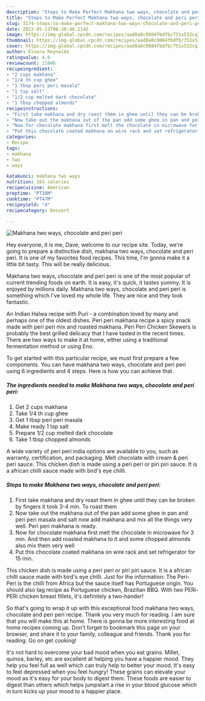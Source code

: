 ```yaml
---
description: "Steps to Make Perfect Makhana two ways, chocolate and peri peri"
title: "Steps to Make Perfect Makhana two ways, chocolate and peri peri"
slug: 3174-steps-to-make-perfect-makhana-two-ways-chocolate-and-peri-peri
date: 2022-05-13T06:38:48.114Z
image: https://img-global.cpcdn.com/recipes/aad8a0c9084fbdfb/751x532cq70/makhana-two-ways-chocolate-and-peri-peri-recipe-main-photo.jpg
thumbnail: https://img-global.cpcdn.com/recipes/aad8a0c9084fbdfb/751x532cq70/makhana-two-ways-chocolate-and-peri-peri-recipe-main-photo.jpg
cover: https://img-global.cpcdn.com/recipes/aad8a0c9084fbdfb/751x532cq70/makhana-two-ways-chocolate-and-peri-peri-recipe-main-photo.jpg
author: Elnora Reynolds
ratingvalue: 4.6
reviewcount: 11046
recipeingredient:
- "2 cups makhana"
- "1/4 th cup ghee"
- "1 tbsp peri peri masala"
- "1 tsp salt"
- "1/2 cup melted dark chocolate"
- "1 tbsp chopped almonds"
recipeinstructions:
- "First take makhana and dry roast them in ghee until they can be broken by fingers it took 3-4 min. To roast them"
- "Now take out the makhana out of the pan add some ghee in pan and peri peri masala and salt now add makhana and mix all the things very well. Peri peri makhana is ready."
- "Now for chocolate makhana first melt the chocolate in microwave for 3 min. And then add roasted makhana to it and some chopped almonds also mix them very well"
- "Put this chocolate coated makhana on wire rack and set refrigerator for 15 min."
categories:
- Recipe
tags:
- makhana
- two
- ways

katakunci: makhana two ways 
nutrition: 163 calories
recipecuisine: American
preptime: "PT28M"
cooktime: "PT47M"
recipeyield: "4"
recipecategory: Dessert

---
```



![Makhana two ways, chocolate and peri peri](https://img-global.cpcdn.com/recipes/aad8a0c9084fbdfb/751x532cq70/makhana-two-ways-chocolate-and-peri-peri-recipe-main-photo.jpg)

Hey everyone, it is me, Dave, welcome to our recipe site. Today, we're going to prepare a distinctive dish, makhana two ways, chocolate and peri peri. It is one of my favorites food recipes. This time, I'm gonna make it a little bit tasty. This will be really delicious.

Makhana two ways, chocolate and peri peri is one of the most popular of current trending foods on earth. It is easy, it's quick, it tastes yummy. It is enjoyed by millions daily. Makhana two ways, chocolate and peri peri is something which I've loved my whole life. They are nice and they look fantastic.

An Indian Halwa recipe with Puri - a combination loved by many and perhaps one of the oldest dishes. Peri peri makhana recipe a spicy snack made with peri peri mix and roasted makhana. Peri Peri Chicken Skewers is probably the best grilled delicacy that I have tasted in the recent times. There are two ways to make it at home, either using a traditional fermentation method or using Eno.


To get started with this particular recipe, we must first prepare a few components. You can have makhana two ways, chocolate and peri peri using 6 ingredients and 4 steps. Here is how you can achieve that.

<!--inarticleads1-->

##### The ingredients needed to make Makhana two ways, chocolate and peri peri:

1. Get 2 cups makhana
1. Take 1/4 th cup ghee
1. Get 1 tbsp peri peri masala
1. Make ready 1 tsp salt
1. Prepare 1/2 cup melted dark chocolate
1. Take 1 tbsp chopped almonds


A wide variety of peri peri india options are available to you, such as warranty, certification, and packaging. Melt chocolate with cream &amp; peri peri sauce. This chicken dish is made using a peri peri or piri piri sauce. It is a african chilli sauce made with bird&#39;s eye chilli. 

<!--inarticleads2-->

##### Steps to make Makhana two ways, chocolate and peri peri:

1. First take makhana and dry roast them in ghee until they can be broken by fingers it took 3-4 min. To roast them
1. Now take out the makhana out of the pan add some ghee in pan and peri peri masala and salt now add makhana and mix all the things very well. Peri peri makhana is ready.
1. Now for chocolate makhana first melt the chocolate in microwave for 3 min. And then add roasted makhana to it and some chopped almonds also mix them very well
1. Put this chocolate coated makhana on wire rack and set refrigerator for 15 min.


This chicken dish is made using a peri peri or piri piri sauce. It is a african chilli sauce made with bird&#39;s eye chilli. Just for the information: The Peri-Peri is the chilli from Africa but the sauce itself has Portuguese origin. You should also tag recipe as Portuguese chicken, Brazilian BBQ. With two PERi-PERi chicken breast fillets, it&#39;s definitely a two-hander! 

So that's going to wrap it up with this exceptional food makhana two ways, chocolate and peri peri recipe. Thank you very much for reading. I am sure that you will make this at home. There is gonna be more interesting food at home recipes coming up. Don't forget to bookmark this page on your browser, and share it to your family, colleague and friends. Thank you for reading. Go on get cooking!

It's not hard to overcome your bad mood when you eat grains. Millet, quinoa, barley, etc are excellent at helping you have a happier mood. They help you feel full as well which can truly help to better your mood. It's easy to feel depressed when you feel hungry! These grains can elevate your mood as it's easy for your body to digest them. These foods are easier to digest than others which helps jumpstart a rise in your blood glucose which in turn kicks up your mood to a happier place.

